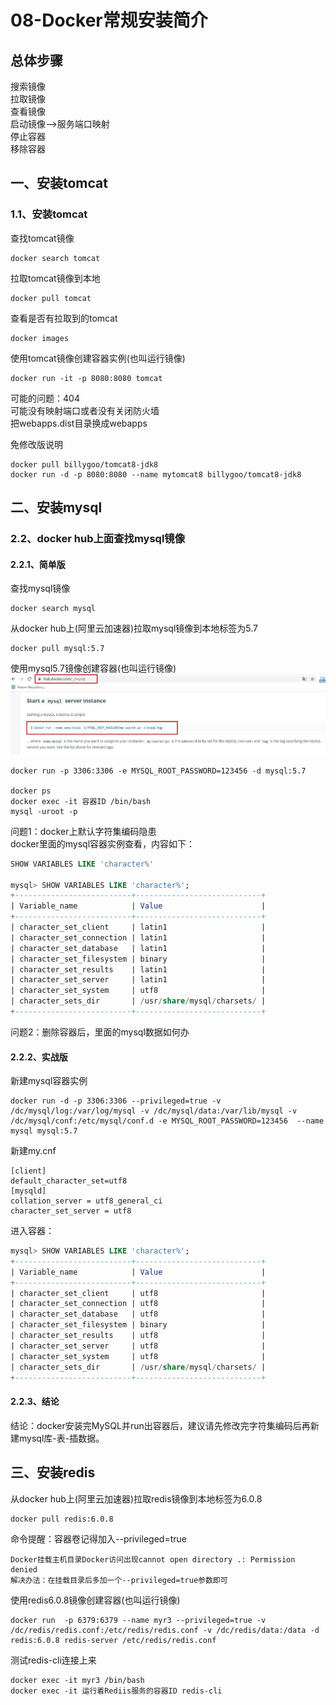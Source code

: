 # 08-Docker常规安装简介

## 总体步骤
搜索镜像  
拉取镜像  
查看镜像  
启动镜像-->服务端口映射  
停止容器  
移除容器  

## 一、安装tomcat
### 1.1、安装tomcat
查找tomcat镜像
```
docker search tomcat
```
拉取tomcat镜像到本地
```
docker pull tomcat
```
查看是否有拉取到的tomcat
```
docker images
```
使用tomcat镜像创建容器实例(也叫运行镜像)
```
docker run -it -p 8080:8080 tomcat
```
可能的问题：404     
可能没有映射端口或者没有关闭防火墙  
把webapps.dist目录换成webapps  

免修改版说明
```
docker pull billygoo/tomcat8-jdk8
docker run -d -p 8080:8080 --name mytomcat8 billygoo/tomcat8-jdk8
```

## 二、安装mysql
### 2.2、docker hub上面查找mysql镜像
#### 2.2.1、简单版
查找mysql镜像  
```
docker search mysql
```
从docker hub上(阿里云加速器)拉取mysql镜像到本地标签为5.7
```
docker pull mysql:5.7
```
使用mysql5.7镜像创建容器(也叫运行镜像)   
![](./images/docker-39.jpg)   
```
docker run -p 3306:3306 -e MYSQL_ROOT_PASSWORD=123456 -d mysql:5.7

docker ps
docker exec -it 容器ID /bin/bash
mysql -uroot -p
```

问题1：docker上默认字符集编码隐患    
docker里面的mysql容器实例查看，内容如下：   
```sql
SHOW VARIABLES LIKE 'character%'

mysql> SHOW VARIABLES LIKE 'character%';
+--------------------------+----------------------------+
| Variable_name            | Value                      |
+--------------------------+----------------------------+
| character_set_client     | latin1                     |
| character_set_connection | latin1                     |
| character_set_database   | latin1                     |
| character_set_filesystem | binary                     |
| character_set_results    | latin1                     |
| character_set_server     | latin1                     |
| character_set_system     | utf8                       |
| character_sets_dir       | /usr/share/mysql/charsets/ |
+--------------------------+----------------------------+
```

问题2：删除容器后，里面的mysql数据如何办

#### 2.2.2、实战版
新建mysql容器实例
```
docker run -d -p 3306:3306 --privileged=true -v /dc/mysql/log:/var/log/mysql -v /dc/mysql/data:/var/lib/mysql -v /dc/mysql/conf:/etc/mysql/conf.d -e MYSQL_ROOT_PASSWORD=123456  --name mysql mysql:5.7
```
新建my.cnf
```
[client]
default_character_set=utf8
[mysqld]
collation_server = utf8_general_ci
character_set_server = utf8
```
进入容器：
```sql
mysql> SHOW VARIABLES LIKE 'character%';
+--------------------------+----------------------------+
| Variable_name            | Value                      |
+--------------------------+----------------------------+
| character_set_client     | utf8                       |
| character_set_connection | utf8                       |
| character_set_database   | utf8                       |
| character_set_filesystem | binary                     |
| character_set_results    | utf8                       |
| character_set_server     | utf8                       |
| character_set_system     | utf8                       |
| character_sets_dir       | /usr/share/mysql/charsets/ |
+--------------------------+----------------------------+
```

#### 2.2.3、结论 
结论：docker安装完MySQL并run出容器后，建议请先修改完字符集编码后再新建mysql库-表-插数据。


## 三、安装redis
从docker hub上(阿里云加速器)拉取redis镜像到本地标签为6.0.8   
```
docker pull redis:6.0.8
```
命令提醒：容器卷记得加入--privileged=true
```
Docker挂载主机目录Docker访问出现cannot open directory .: Permission denied
解决办法：在挂载目录后多加一个--privileged=true参数即可
```
使用redis6.0.8镜像创建容器(也叫运行镜像)
```
docker run  -p 6379:6379 --name myr3 --privileged=true -v /dc/redis/redis.conf:/etc/redis/redis.conf -v /dc/redis/data:/data -d redis:6.0.8 redis-server /etc/redis/redis.conf
```
测试redis-cli连接上来
```
docker exec -it myr3 /bin/bash
docker exec -it 运行着Rediis服务的容器ID redis-cli
```

